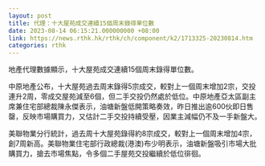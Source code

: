 ```yaml
---
layout: post
title: 代理：十大屋苑成交連續15個周末錄得單位數
date: 2023-08-14 06:15:21.000000000 +08:00
link: https://news.rthk.hk/rthk/ch/component/k2/1713325-20230814.htm
categories: rthk
---
```


地產代理數據顯示，十大屋苑成交連續15個周末錄得單位數。

中原地產公布，十大屋苑過去周末錄得5宗成交，較對上一個周末增加2宗，交投連升2周，零成交屋苑減至6個，但二手交投仍然處於低位。中原地產亞太區副主席兼住宅部總裁陳永傑表示，油塘新盤低開策略奏效，昨日推出逾600伙即日售罄，反映市場購買力，又估計二手交投持續受壓，因業主減幅仍不及一手新盤大。

美聯物業分行統計，過去周十大屋苑錄得約8宗成交，較對上一個周末增加4宗，創7周新高。美聯物業住宅部行政總裁(港澳)布少明表示，油塘新盤吸引市場大批購買力，搶去市場焦點，令多個二手屋苑交投繼續於低位徘徊。
